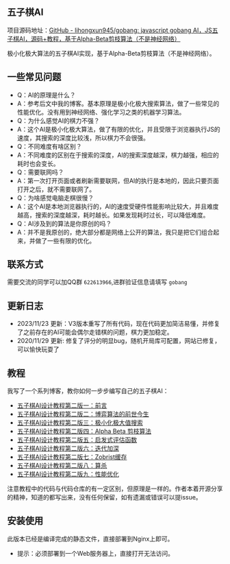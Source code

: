 ## 五子棋AI

项目源码地址：[GitHub - lihongxun945/gobang: javascript gobang AI，JS五子棋AI，源码+教程，基于Alpha-Beta剪枝算法（不是神经网络）](https://github.com/lihongxun945/gobang?tab=readme-ov-file)

极小化极大算法的五子棋AI实现，基于Alpha-Beta剪枝算法（不是神经网络）。



## 一些常见问题

- Q：AI的原理是什么？
- A：参考后文中我的博客。基本原理是极小化极大搜索算法，做了一些常见的性能优化。没有用到神经网络、强化学习之类的机器学习算法。
- Q：为什么感觉AI的棋力不强？
- A：这个AI是极小化极大算法，做了有限的优化，并且受限于浏览器执行JS的速度，其搜索的深度比较浅，所以棋力不会很强。
- Q：不同难度有啥区别？
- A：不同难度的区别在于搜索的深度，AI的搜索深度越深，棋力越强，相应的耗时也会变长。
- Q：需要联网吗？
- A：第一次打开页面或者刷新需要联网，但AI的执行是本地的，因此只要页面打开之后，就不需要联网了。
- Q：为啥感觉电脑走棋很慢？
- A：这个AI是本地浏览器执行的，AI的速度受硬件性能影响比较大，并且难度越高，搜索的深度越深，耗时越长。如果发现耗时过长，可以降低难度。
- Q：AI涉及到的算法是你原创的吗？
- A：并不是我原创的，绝大部分都是网络上公开的算法，我只是把它们组合起来，并做了一些有限的优化。

## 联系方式

需要交流的同学可以加QQ群 `622613966`,进群验证信息请填写 `gobang`

## 更新日志

- 2023/11/23 更新：V3版本重写了所有代码，现在代码更加简洁易懂，并修复了之前存在的AI可能会偶尔走错棋的问题，棋力更加稳定。
- 2020/11/29 更新: 修复了评分的明显bug，随机开局库可配置，网站已修复，可以愉快玩耍了

## 教程

我写了一个系列博客，教你如何一步步编写自己的五子棋AI：

- [五子棋AI设计教程第二版一：前言](https://github.com/lihongxun945/myblog/issues/11)
- [五子棋AI设计教程第二版二：博弈算法的前世今生](https://github.com/lihongxun945/myblog/issues/12)
- [五子棋AI设计教程第二版三：极小化极大值搜索](https://github.com/lihongxun945/myblog/issues/13)
- [五子棋AI设计教程第二版四：Alpha Beta 剪枝算法](https://github.com/lihongxun945/myblog/issues/14)
- [五子棋AI设计教程第二版五：启发式评估函数](https://github.com/lihongxun945/myblog/issues/15)
- [五子棋AI设计教程第二版六：迭代加深](https://github.com/lihongxun945/myblog/issues/16)
- [五子棋AI设计教程第二版七：Zobrist缓存](https://github.com/lihongxun945/myblog/issues/17)
- [五子棋AI设计教程第二版八：算杀](https://github.com/lihongxun945/myblog/issues/18)
- [五子棋AI设计教程第二版九：性能优化](https://github.com/lihongxun945/myblog/issues/19)

注意教程中的代码与代码仓库的有一定区别，但原理是一样的。作者本着开源分享的精神，知道的都写出来，没有任何保留，如有遗漏或错误可以提issue。

## 安装使用

此版本已经是编译完成的静态文件，直接部署到Nginx上即可。

- 提示：必须部署到一个Web服务器上，直接打开无法访问。
